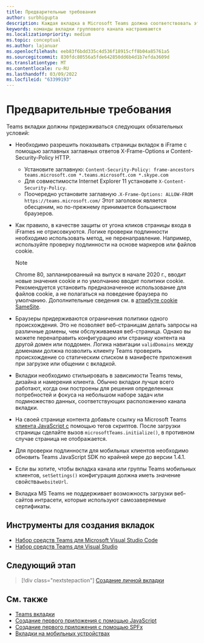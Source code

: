 ```yaml
---
title: Предварительные требования
author: surbhigupta
description: Каждая вкладка в Microsoft Teams должна соответствовать этим требованиям.
keywords: команды вкладки группового канала настраиваются
ms.localizationpriority: medium
ms.topic: conceptual
ms.author: lajanuar
ms.openlocfilehash: eeb83f6bdd335c4d536f18915cff8b04a85761a5
ms.sourcegitcommit: 830fdc80556a5fde642850dd6b4d1b7efda3609d
ms.translationtype: MT
ms.contentlocale: ru-RU
ms.lasthandoff: 03/09/2022
ms.locfileid: "63399193"
---
```

# <a name="prerequisites"></a>Предварительные требования

Teams вкладки должны придерживаться следующих обязательных условий:

* Необходимо разрешить показывать страницы вкладок в iFrame с помощью заглавных заглавных ответов X-Frame-Options и Content-Security-Policy HTTP.
  * Установите заглавную: `Content-Security-Policy: frame-ancestors teams.microsoft.com *.teams.microsoft.com *.skype.com`
  * Для совместимости Internet Explorer 11 установите `X-Content-Security-Policy`.
  * Поочередно установите заглавную .`X-Frame-Options: ALLOW-FROM https://teams.microsoft.com/` Этот заголовок является обесценим, но по-прежнему принимается большинством браузеров.

* Как правило, в качестве защиты от угона кликов страницы входа в iFrames не отрисовкуются. Логике проверки подлинности необходимо использовать метод, не перенаправление. Например, используйте проверку подлинности на основе маркеров или файлов cookie.

    > [!NOTE]
    > Chrome 80, запланированный на выпуск в начале 2020 г., вводит новые значения cookie и по умолчанию вводит политики cookie. Рекомендуется установить предназначенное использование для файлов cookie, а не полагаться на поведение браузера по умолчанию. Дополнительные сведения см. в [атрибуте cookie SameSite](../../resources/samesite-cookie-update.md).

* Браузеры придерживаются ограничения политики одного происхождения. Это не позволяет веб-страницам делать запросы на различные домены, чем обслуживаемая веб-страница. Однако вы можете перенаправить конфигурацию или страницу контента на другой домен или поддомен. Логика навигации `validDomains` между доменами должна позволить клиенту Teams проверить происхождение со статическим списком в манифесте приложения при загрузке или общении с вкладкой.

* Вкладки необходимо стильировать в зависимости Teams темы, дизайна и намерения клиента. Обычно вкладки лучше всего работают, когда они построены для решения определенных потребностей и фокуса на небольшом наборе задач или подмножество данных, соответствующих расположению канала вкладки.

* На своей странице контента добавьте ссылку на Microsoft Teams [клиента JavaScript с](/javascript/api/overview/msteams-client) помощью тегов скриптов. После загрузки страницы сделайте вызов `microsoftTeams.initialize()`, в противном случае страница не отображается.

* Для проверки подлинности для мобильных клиентов необходимо обновить Teams JavaScript SDK по крайней мере до версии 1.4.1.

* Если вы хотите, чтобы вкладка канала или группы Teams мобильных клиентов, `setSettings()` конфигурация должна иметь значение свойства`websiteUrl`.

* Вкладка MS Teams не поддерживает возможность загрузки веб-сайтов интрасети, которые используют самозаверяемые сертификаты.

## <a name="tools-you-can-use-to-build-tabs"></a>Инструменты для создания вкладок

* [Набор средств Teams для Microsoft Visual Studio Code](../../toolkit/visual-studio-code-overview.md)
* [Набор средств Teams для Visual Studio](../../toolkit/visual-studio-overview.md)

## <a name="next-step"></a>Следующий этап

> [!div class="nextstepaction"]
> [Создание личной вкладки](~/tabs/how-to/create-personal-tab.md)

## <a name="see-also"></a>См. также

* [Teams вкладки](~/tabs/what-are-tabs.md)
* [Создание первого приложения с помощью JavaScript](../../get-started/first-app-react.md)
* [Создание первого приложения с помощью SPFx](../../get-started/first-app-spfx.md)
* [Вкладки на мобильных устройствах](~/tabs/design/tabs-mobile.md)
